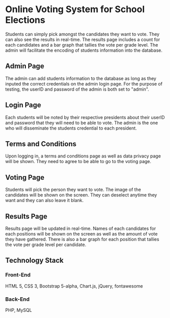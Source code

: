 # Online Voting System for School Elections

Students can simply pick amongst the candidates they want to vote. They can also see the results in real-time. The results page includes a count for each candidates and a bar graph that tallies the vote per grade level. The admin will facilitate the encoding of students information into the database. 

## Admin Page

The admin can add students information to the database as long as they inputed the correct credentials on the admin login page. For the purpose of testing, the userID and password of the admin is both set to "admin".

## Login Page

Each students will be noted by their respective presidents about their userID and password that they will need to be able to vote. The admin is the one who will disseminate the students credential to each president.

## Terms and Conditions

Upon logging in, a terms and conditions page as well as data privacy page will be shown. They need to agree to be able to go to the voting page.

## Voting Page

Students will pick the person they want to vote. The image of the candidates will be shown on the screen. They can deselect anytime they want and they can also leave it blank.

## Results Page

Results page will be updated in real-time. Names of each candidates for each positions will be shown on the screen as well as the amount of vote they have gathered. There is also a bar graph for each position that tallies the vote per grade level per candidate.

## Technology Stack

### Front-End
HTML 5, CSS 3, Bootstrap 5-alpha, Chart.js, jQuery, fontawesome

### Back-End
PHP, MySQL
